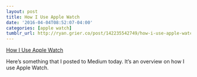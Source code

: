 ```yaml
---
layout: post
title: How I Use Apple Watch
date: '2016-04-04T08:52:07-04:00'
categories: [apple watch]
tumblr_url: http://ryan.grier.co/post/142235542749/how-i-use-apple-watch
---
```

[How I Use Apple Watch](https://medium.com/@rwgrier/how-i-use-apple-watch-1e28b558f15b)

Here’s something that I posted to Medium today. It’s an overview on how I use Apple Watch.

